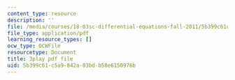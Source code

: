 ```yaml
---
content_type: resource
description: ''
file: /media/courses/18-03sc-differential-equations-fall-2011/5b399c61c5a9842a03bdb58e6150976b_zreI4HllD80.pdf
file_type: application/pdf
learning_resource_types: []
ocw_type: OCWFile
resourcetype: Document
title: 3play pdf file
uid: 5b399c61-c5a9-842a-03bd-b58e6150976b
---
```

